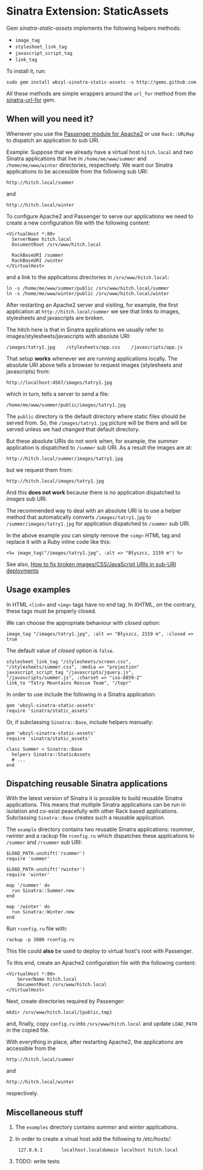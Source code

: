 # Sinatra Extension: StaticAssets  

Gem *sinatra-static-assets* implements the following helpers methods:

* `image_tag`
* `stylesheet_link_tag`
* `javascript_script_tag`
* `link_tag`

To install it, run:

    sudo gem install wbzyl-sinatra-static-assets -s http://gems.github.com

All these methods are simple wrappers around the `url_for` method 
from the [sinatra-url-for](http://github.com/emk/sinatra-url-for/) gem.

## When will you need it?

Whenever you use the
[Passenger module for Apache2](http://www.modrails.com/documentation/Users%20guide%20Apache.html#deploying_rack_to_sub_uri)
or use `Rack::URLMap` to dispatch an application to
sub URI.

Example: Suppose that we already have a virtual host `hitch.local`
and two Sinatra applications that live in
`/home/me/www/summer` and `/home/me/www/winter` 
directories, respectively.
We want our Sinatra applications to be accessible from 
the following sub URI: 

    http://hitch.local/summer 

and

    http://hitch.local/winter

To configure Apache2 and Passenger to serve our applications
we need to create a new configuration file with the following content:

    <VirtualHost *:80>
      ServerName hitch.local
      DocumentRoot /srv/www/hitch.local
      
      RackBaseURI /summer
      RackBaseURI /winter
    </VirtualHost>

and a link to the applications directories in `/srv/www/hitch.local`:

    ln -s /home/me/www/summer/public /srv/www/hitch.local/summer
    ln -s /home/me/www/winter/public /srv/www/hitch.local/winter

After restarting an Apache2 server and visiting, for example, the first 
application at `http://hitch.local/summer` we see that links to
images, stylesheets and javascripts are broken.

The hitch here is that in Sinatra applications we usually refer to
images/stylesheets/javascripts with absolute URI:

    /images/tatry1.jpg    /stylesheets/app.css    /javascripts/app.js

That setup **works** whenever we are running applications locally.
The absolute URI above tells a browser to request images 
(stylesheets and javascripts) from:

    http://localhost:4567/images/tatry1.jpg

which in turn, tells a server to send a file:

    /home/me/www/summer/public/images/tatry1.jpg

The `public` directory is the default directory where static files
should be served from.
So, the `/images/tatry1.jpg` picture will be there and will be served
unless we had changed that default directory.

But these absolute URIs do not work when, for example,
the *summer* application is dispatched to `/summer` sub URI.
As a result the images are at:

    http://hitch.local/summer/images/tatry1.jpg

but we request them from: 

    http://hitch.local/images/tatry1.jpg

And this **does not work** because there is no application 
dispatched to *images* sub URI.

The recommended way to deal with an absolute URI 
is to use a helper method that automatically converts
`/images/tatry1.jpg` to `/summer/images/tatry1.jpg`
for application dispatched to `/summer` sub URI. 

In the above example you can simply remove the `<img>` 
HTML tag and replace it with a Ruby inline code like this: 

    <%= image_tag("/images/tatry1.jpg", :alt => "Błyszcz, 2159 m") %>

See also, [How to fix broken images/CSS/JavaScript URIs in sub-URI 
deployments](http://www.modrails.com/documentation/Users%20guide%20Apache.html#sub_uri_deployment_uri_fix)

## Usage examples

In HTML `<link>` and `<img>` tags have no end tag.
In XHTML, on the contrary, these tags must be properly closed.

We can choose the appropriate behaviour with *closed* option:

    image_tag "/images/tatry1.jpg", :alt => "Błyszcz, 2159 m", :closed => true

The default value of *closed* option is `false`.

    stylesheet_link_tag "/stylesheets/screen.css", "/stylesheets/summer.css", :media => "projection"
    javascript_script_tag "/javascripts/jquery.js", "/javascripts/summer.js", :charset => "iso-8859-2"
    link_to "Tatry Mountains Rescue Team", "/topr"

In order to use include the following in a Sinatra application: 

    gem 'wbzyl-sinatra-static-assets'
    require 'sinatra/static_assets'

Or, if subclassing `Sinatra::Base`, include helpers manually:

    gem 'wbzyl-sinatra-static-assets'
    require 'sinatra/static_assets'
      
    class Summer < Sinatra::Base
      helpers Sinatra::StaticAssets
      # ...
    end

## Dispatching reusable Sinatra applications

With the latest version of Sinatra it is possible to build
reusable Sinatra applications. This means that multiple Sinatra applications
can be run in isolation and co-exist peacefully with other Rack
based applications. Subclassing `Sinatra::Base` creates such a
reusable application.

The `example` directory contains two reusable Sinatra applications:
*rsummer*, *rwinter* and a rackup file `rconfig.ru` which
dispatches these applications to `/summer` and `/rsummer` sub URI:

    $LOAD_PATH.unshift('rsummer')
    require 'summer'

    $LOAD_PATH.unshift('rwinter')
    require 'winter'
    
    map '/summer' do
      run Sinatra::Summer.new
    end
      
    map '/winter' do
      run Sinatra::Winter.new
    end

Run `rconfig.ru` file with:

    rackup -p 3000 rconfig.ru

This file could **also** be used to deploy to virtual host's root with
Passenger.

To this end, create an Apache2 configuration file with the following
content:

    <VirtualHost *:80>
        ServerName hitch.local
        DocumentRoot /srv/www/hitch.local
    </VirtualHost>

Next, create directories required by Passenger:

    mkdir /srv/www/hitch.local/{public,tmp}

and, finally, copy `config.ru` into `/srv/www/hitch.local` and
update `LOAD_PATH` in the copied file.

With everything in place, after restarting Apache2, 
the applications are accessible from the

    http://hitch.local/summer    

and

    http://hitch.local/winter

respectively.

## Miscellaneous stuff

1. The `examples` directory contains *summer* and *winter* applications.

2. In order to create a virual host add the following to */etc/hosts/*: 

        127.0.0.1       localhost.localdomain localhost hitch.local

3. TODO: write tests
